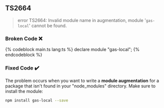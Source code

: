 ## TS2664

> error TS2664: Invalid module name in augmentation, module '`gas-local`' cannot be found.

### Broken Code ❌

<!-- prettier-ignore-start -->
{% codeblock main.ts lang:ts %}
declare module "gas-local";
{% endcodeblock %}
<!-- prettier-ignore-end -->

### Fixed Code ✔️

The problem occurs when you want to write a **module augmentation** for a package that isn't found in your "node_modules" directory. Make sure to install the module:

```bash
npm install gas-local --save
```
